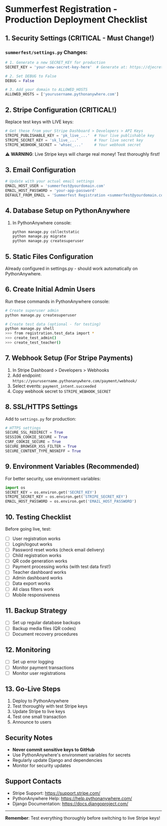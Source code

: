 # Summerfest Registration - Production Deployment Checklist

## 1. Security Settings (CRITICAL - Must Change!)

### `summerfest/settings.py` Changes:

```python
# 1. Generate a new SECRET_KEY for production
SECRET_KEY = 'your-new-secret-key-here'  # Generate at: https://djecrety.ir/

# 2. Set DEBUG to False
DEBUG = False

# 3. Add your domain to ALLOWED_HOSTS
ALLOWED_HOSTS = ['yourusername.pythonanywhere.com']
```

## 2. Stripe Configuration (CRITICAL!)

Replace test keys with LIVE keys:

```python
# Get these from your Stripe Dashboard > Developers > API Keys
STRIPE_PUBLISHABLE_KEY = 'pk_live_...'  # Your live publishable key
STRIPE_SECRET_KEY = 'sk_live_...'       # Your live secret key
STRIPE_WEBHOOK_SECRET = 'whsec_...'     # Your webhook secret
```

⚠️ **WARNING**: Live Stripe keys will charge real money! Test thoroughly first!

## 3. Email Configuration

```python
# Update with your actual email settings
EMAIL_HOST_USER = 'summerfest@yourdomain.com'
EMAIL_HOST_PASSWORD = 'your-app-password'
DEFAULT_FROM_EMAIL = 'Summerfest Registration <summerfest@yourdomain.com>'
```

## 4. Database Setup on PythonAnywhere

1. In PythonAnywhere console:
   ```bash
   python manage.py collectstatic
   python manage.py migrate
   python manage.py createsuperuser
   ```

## 5. Static Files Configuration

Already configured in settings.py - should work automatically on PythonAnywhere.

## 6. Create Initial Admin Users

Run these commands in PythonAnywhere console:

```bash
# Create superuser admin
python manage.py createsuperuser

# Create test data (optional - for testing)
python manage.py shell
>>> from registration.test_data import *
>>> create_test_admin()
>>> create_test_teacher()
```

## 7. Webhook Setup (For Stripe Payments)

1. In Stripe Dashboard > Developers > Webhooks
2. Add endpoint: `https://yourusername.pythonanywhere.com/payment/webhook/`
3. Select events: `payment_intent.succeeded`
4. Copy webhook secret to `STRIPE_WEBHOOK_SECRET`

## 8. SSL/HTTPS Settings

Add to `settings.py` for production:

```python
# HTTPS settings
SECURE_SSL_REDIRECT = True
SESSION_COOKIE_SECURE = True
CSRF_COOKIE_SECURE = True
SECURE_BROWSER_XSS_FILTER = True
SECURE_CONTENT_TYPE_NOSNIFF = True
```

## 9. Environment Variables (Recommended)

For better security, use environment variables:

```python
import os
SECRET_KEY = os.environ.get('SECRET_KEY')
STRIPE_SECRET_KEY = os.environ.get('STRIPE_SECRET_KEY')
EMAIL_HOST_PASSWORD = os.environ.get('EMAIL_HOST_PASSWORD')
```

## 10. Testing Checklist

Before going live, test:

- [ ] User registration works
- [ ] Login/logout works
- [ ] Password reset works (check email delivery)
- [ ] Child registration works
- [ ] QR code generation works
- [ ] Payment processing works (with test data first!)
- [ ] Teacher dashboard works
- [ ] Admin dashboard works
- [ ] Data export works
- [ ] All class filters work
- [ ] Mobile responsiveness

## 11. Backup Strategy

- [ ] Set up regular database backups
- [ ] Backup media files (QR codes)
- [ ] Document recovery procedures

## 12. Monitoring

- [ ] Set up error logging
- [ ] Monitor payment transactions
- [ ] Monitor user registrations

## 13. Go-Live Steps

1. Deploy to PythonAnywhere
2. Test thoroughly with test Stripe keys
3. Update Stripe to live keys
4. Test one small transaction
5. Announce to users

## Security Notes

- **Never commit sensitive keys to GitHub**
- Use PythonAnywhere's environment variables for secrets
- Regularly update Django and dependencies
- Monitor for security updates

## Support Contacts

- Stripe Support: https://support.stripe.com/
- PythonAnywhere Help: https://help.pythonanywhere.com/
- Django Documentation: https://docs.djangoproject.com/

---

**Remember**: Test everything thoroughly before switching to live Stripe keys!
